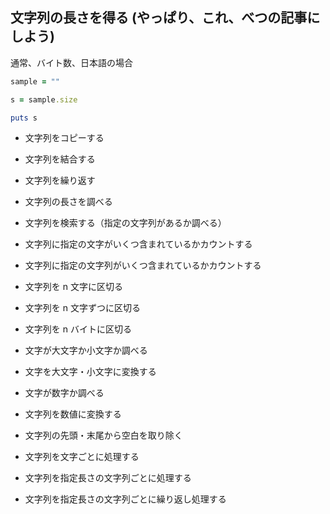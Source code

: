 
文字列の長さを得る (やっぱり、これ、べつの記事にしよう)
----

通常、バイト数、日本語の場合

```ruby
sample = ""

s = sample.size

puts s
```

* 文字列をコピーする
* 文字列を結合する
* 文字列を繰り返す
* 文字列の長さを調べる
* 文字列を検索する（指定の文字列があるか調べる）
* 文字列に指定の文字がいくつ含まれているかカウントする
* 文字列に指定の文字列がいくつ含まれているかカウントする
* 文字列を n 文字に区切る
* 文字列を n 文字ずつに区切る
* 文字列を n バイトに区切る

* 文字が大文字か小文字か調べる
* 文字を大文字・小文字に変換する
* 文字が数字か調べる
* 文字列を数値に変換する
* 文字列の先頭・末尾から空白を取り除く

* 文字列を文字ごとに処理する
* 文字列を指定長さの文字列ごとに処理する
* 文字列を指定長さの文字列ごとに繰り返し処理する
